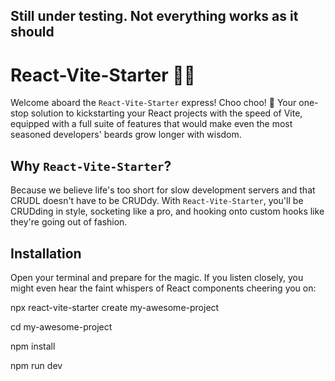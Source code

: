 ## Still under testing. Not everything works as it should


# React-Vite-Starter 🚀✨

Welcome aboard the `React-Vite-Starter` express! Choo choo! 🚂 Your one-stop solution to kickstarting your React projects with the speed of Vite, equipped with a full suite of features that would make even the most seasoned developers' beards grow longer with wisdom.


## Why `React-Vite-Starter`?

Because we believe life's too short for slow development servers and that CRUDL doesn't have to be CRUDdy. With `React-Vite-Starter`, you'll be CRUDding in style, socketing like a pro, and hooking onto custom hooks like they're going out of fashion.

## Installation

Open your terminal and prepare for the magic. If you listen closely, you might even hear the faint whispers of React components cheering you on:


npx react-vite-starter create my-awesome-project

cd my-awesome-project

npm install

npm run dev
